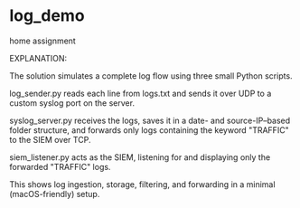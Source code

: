 # log_demo
home assignment

EXPLANATION:

The solution simulates a complete log flow using three small Python scripts.

log_sender.py reads each line from logs.txt and sends it over UDP to a custom syslog port on the server.

syslog_server.py receives the logs, saves it in a date- and source-IP–based folder structure, and forwards only logs containing the keyword "TRAFFIC" to the SIEM over TCP.

siem_listener.py acts as the SIEM, listening for and displaying only the forwarded "TRAFFIC" logs.

This shows log ingestion, storage, filtering, and forwarding in a minimal (macOS-friendly) setup.
